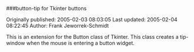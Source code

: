 ###button-tip for Tkinter buttons

Originally published: 2005-02-03 08:03:05
Last updated: 2005-02-04 08:22:45
Author: Frank Jeworrek-Schmidt

This is an extension for the Button class of Tkinter. This class creates a tip-window when the mouse is entering a button widget.